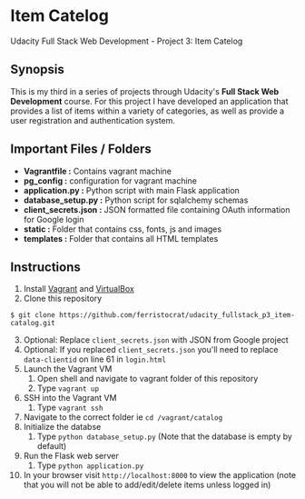 # Item Catelog
Udacity Full Stack Web Development - Project 3: Item Catelog
## Synopsis

This is my third in a series of projects through Udacity's **Full Stack Web Development** course.  For this project I have developed an application that provides a list of items within a variety of categories, as well as provide a user registration and authentication system.

## Important Files / Folders

* **Vagrantfile :** Contains vagrant machine
* **pg_config :** configuration for vagrant machine
* **application.py :** Python script with main Flask application
* **database_setup.py :** Python script for sqlalchemy schemas
* **client_secrets.json :** JSON formatted file containing OAuth information for Google login
* **static :** Folder that contains css, fonts, js and images
* **templates :** Folder that contains all HTML templates

## Instructions

1. Install [Vagrant](http://vagrantup.com/) and [VirtualBox](https://www.virtualbox.org/)
2. Clone this repository

```
$ git clone https://github.com/ferristocrat/udacity_fullstack_p3_item-catalog.git
```

3. Optional: Replace `client_secrets.json` with JSON from Google project
4. Optional: If you replaced `client_secrets.json` you'll need to replace `data-clientid` on line 61 in `login.html`
4. Launch the Vagrant VM
	1. Open shell and navigate to vagrant folder of this repository
	2. Type `vagrant up`
5. SSH into the Vagrant VM
	1. Type `vagrant ssh`
6. Navigate to the correct folder ie `cd /vagrant/catalog`
7. Initialize the databse
	1. Type `python database_setup.py` (Note that the database is empty by default)
8. Run the Flask web server
	1. Type `python application.py`
9. In your browser visit `http://localhost:8000` to view the application (note that you will not be able to add/edit/delete items unless logged in)
